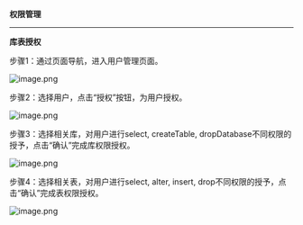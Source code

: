 **权限管理**

****

**库表授权**

步骤1：通过页面导航，进入用户管理页面。

![image.png](https://img1.jcloudcs.com/cms/e552bd40-00b5-4dc9-9628-3e615d1d3a9720180619152943.png)

步骤2：选择用户，点击“授权”按钮，为用户授权。

![image.png](https://img1.jcloudcs.com/cms/54a8d3ee-0984-49f9-93a1-469e9d0e515520180619153043.png)

步骤3：选择相关库，对用户进行select, createTable, dropDatabase不同权限的授予，点击“确认”完成库权限授权。

![image.png](https://img1.jcloudcs.com/cms/56b719aa-3a09-4bdc-9971-5c3b5f2f728a20180619153128.png)

步骤4：选择相关表，对用户进行select, alter, insert, drop不同权限的授予，点击“确认”完成表权限授权。

![image.png](https://img1.jcloudcs.com/cms/01969dba-a16f-40ce-a8c5-1939f88c770c20180619153219.png)